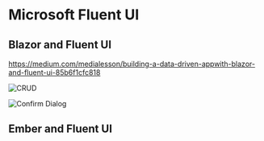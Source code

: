 # Microsoft Fluent UI

## Blazor and Fluent UI

https://medium.com/medialesson/building-a-data-driven-appwith-blazor-and-fluent-ui-85b6f1cfc818

![CRUD](https://github.com/user-attachments/assets/2d824566-6b3f-471d-908c-605327d1ee21)

![Confirm Dialog](https://github.com/user-attachments/assets/2940786e-2926-4c9e-8d6e-f855f0edef87)

## Ember and Fluent UI
